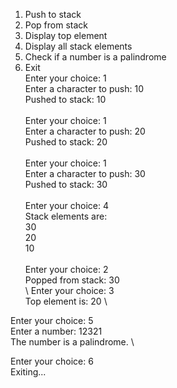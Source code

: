 1. Push to stack
2. Pop from stack
3. Display top element
4. Display all stack elements
5. Check if a number is a palindrome
6. Exit \
Enter your choice: 1 \
Enter a character to push: 10 \
Pushed to stack: 10 \
\
Enter your choice: 1 \
Enter a character to push: 20 \
Pushed to stack: 20 \
\
Enter your choice: 1 \
Enter a character to push: 30 \
Pushed to stack: 30 \
\
Enter your choice: 4 \
Stack elements are: \
30 \
20 \
10 \
\
Enter your choice: 2 \
Popped from stack: 30 \
\ 
Enter your choice: 3 \
Top element is: 20 \

Enter your choice: 5 \
Enter a number: 12321 \
The number is a palindrome. \

Enter your choice: 6 \
Exiting...
